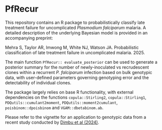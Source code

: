 # PfRecur

This repository contains an R package to probabilistically classify late treatment failure for uncomplicated *Plasmodium falciparum* malaria. A detailed description of the underlying Bayesian model is provided in an accompanying preprint:

Mehra S, Taylor AR, Imwong M, White NJ, Watson JA. Probabilistic classification of late treatment failure in uncomplicated malaria. 2025.

The main function `PfRecur:: evaluate_posterior` can be used to generate a posterior summary for the number of newly-inoculated vs recrudescent clones within a recurrent *P. falciparum* infection based on bulk genotypic data, with user-defined parameters governing genotyping error and the detectability of individual clones.

The package largely relies on base R functionality, with external dependencies on the functions `copula::Stirling2`, `copula::Stirling1`, `PDQutils::cumulant2moment`, `PDQutils::moment2cumulant`, `poisbinom::dpoisbinom` and `VGAM::dbetabinom.ab`.

Please refer to the vignette for an application to genotypic data from a recent study conducted by [Dimbu et al (2024)](https://doi.org/10.1128/aac.01525-23).
